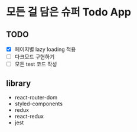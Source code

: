 # 모든 걸 담은 슈퍼 Todo App

## TODO

- [x] 페이지별 lazy loading 적용
- [ ] 다크모드 구현하기
- [ ] 모든 test 코드 작성

## library

- react-router-dom
- styled-components
- redux
- react-redux
- jest
